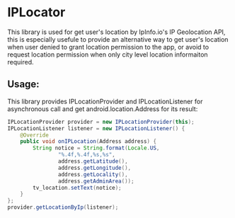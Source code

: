 # IPLocator
This library is used for get user's location by IpInfo.io's IP Geolocation API, this is especially usefule to provide an alternative way to get user's location when user denied to grant location permission to the app, or avoid to request location permission when only city level location informaiton required.

## Usage:
This library provides IPLocationProvider and IPLocationListener for asynchronous call and get android.location.Address for its result:
```java
IPLocationProvider provider = new IPLocationProvider(this);
IPLocationListener listener = new IPLocationListener() {
    @Override
    public void onIPLocation(Address address) {
        String notice = String.format(Locale.US,
                "%.4f,%.4f,%s,%s",
                address.getLatitude(),
                address.getLongitude(),
                address.getLocality(),
                address.getAdminArea());
        tv_location.setText(notice);
    }
};
provider.getLocationByIp(listener);
```
